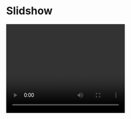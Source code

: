 # Slidshow


<video width="320" height="240" controls>
  
  <source src="" type="video">
  
</video>

